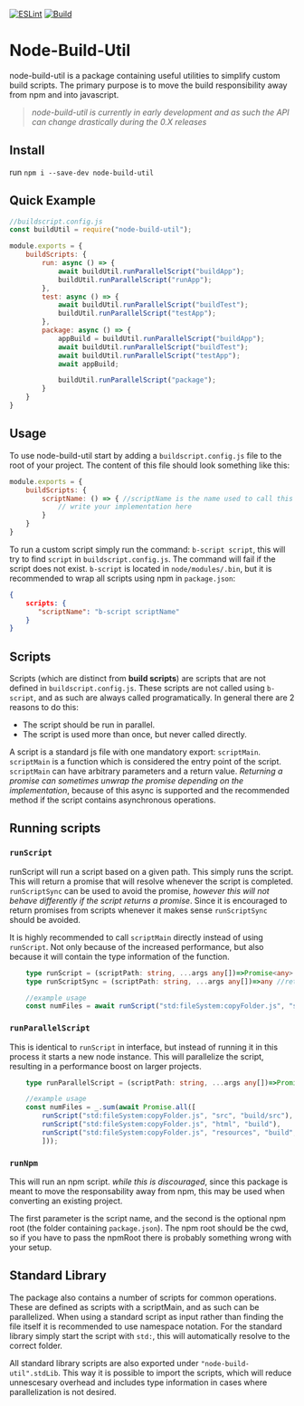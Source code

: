 [![ESLint](https://github.com/damymetzke/node-build-util/workflows/ESLint/badge.svg)](https://github.com/damymetzke/node-build-util/actions?query=workflow%3AESLint)
[![Build](https://github.com/damymetzke/node-build-util/workflows/Build/badge.svg)](https://github.com/damymetzke/node-build-util/actions?query=workflow%3ABuild)

# Node-Build-Util
node-build-util is a package containing useful utilities to simplify custom build scripts.
The primary purpose is to move the build responsibility away from npm and into javascript.
>*node-build-util is currently in early development and as such the API can change drastically during the 0.X releases*

## Install
run `npm i --save-dev node-build-util`

## Quick Example
```js
//buildscript.config.js
const buildUtil = require("node-build-util");

module.exports = {
    buildScripts: {
        run: async () => {
            await buildUtil.runParallelScript("buildApp");
            buildUtil.runParallelScript("runApp");
        },
        test: async () => {
            await buildUtil.runParallelScript("buildTest");
            buildUtil.runParallelScript("testApp");
        },
        package: async () => {
            appBuild = buildUtil.runParallelScript("buildApp");
            await buildUtil.runParallelScript("buildTest");
            await buildUtil.runParallelScript("testApp");
            await appBuild;

            buildUtil.runParallelScript("package");
        }
    }
}
```

## Usage
To use node-build-util start by adding a `buildscript.config.js` file to the root of your project.
The content of this file should look something like this:
```js
module.exports = {
    buildScripts: {
        scriptName: () => { //scriptName is the name used to call this script 
            // write your implementation here
        }
    }
}
```
To run a custom script simply run the command: `b-script script`, this will try to find `script` in `buildscript.config.js`.
The command will fail if the script does not exist.
`b-script` is located in `node/modules/.bin`, but it is recommended to wrap all scripts using npm in `package.json`:
```json
{
    scripts: {
       "scriptName": "b-script scriptName"
    }
}
```

## Scripts
Scripts (which are distinct from **build scripts**) are scripts that are not defined in `buildscript.config.js`.
These scripts are not called using `b-script`, and as such are always called programatically.
In general there are 2 reasons to do this:
* The script should be run in parallel.
* The script is used more than once, but never called directly.

A script is a standard js file with one mandatory export: `scriptMain`.
`scriptMain` is a function which is considered the entry point of the script.
`scriptMain` can have arbitrary parameters and a return value.
*Returning a promise can sometimes unwrap the promise depending on the implementation*, because of this async is supported and the recommended method if the script contains asynchronous operations.

## Running scripts

### `runScript`
runScript will run a script based on a given path.
This simply runs the script.
This will return a promise that will resolve whenever the script is completed.
`runScriptSync` can be used to avoid the promise, *however this will not behave differently if the script returns a promise*.
Since it is encouraged to return promises from scripts whenever it makes sense `runScriptSync` should be avoided.

It is highly recommended to call `scriptMain` directly instead of using `runScript`.
Not only because of the increased performance, but also because it will contain the type information of the function.

```ts
    type runScript = (scriptPath: string, ...args any[])=>Promise<any>
    type runScriptSync = (scriptPath: string, ...args any[])=>any //return type could still be a promise

    //example usage
    const numFiles = await runScript("std:fileSystem:copyFolder.js", "src", "build/src");
```

### `runParallelScript`
This is identical to `runScript` in interface, but instead of running it in this process it starts a new node instance.
This will parallelize the script, resulting in a performance boost on larger projects.

```ts
    type runParallelScript = (scriptPath: string, ...args any[])=>Promise<any>

    //example usage
    const numFiles = _.sum(await Promise.all([
        runScript("std:fileSystem:copyFolder.js", "src", "build/src"),
        runScript("std:fileSystem:copyFolder.js", "html", "build"),
        runScript("std:fileSystem:copyFolder.js", "resources", "build", {subFolder: "res"})
        ]));
```

### `runNpm`
This will run an npm script. *while this is discouraged*, since this package is meant to move the responsability away from npm, this may be used when converting an existing project.

The first parameter is the script name, and the second is the optional npm root (the folder containing `package.json`).
The npm root should be the cwd, so if you have to pass the npmRoot there is probably something wrong with your setup.

## Standard Library
The package also contains a number of scripts for common operations.
These are defined as scripts with a scriptMain, and as such can be parallelized.
When using a standard script as input rather than finding the file itself it is recommended to use namespace notation.
For the standard library simply start the script with `std:`, this will automatically resolve to the correct folder.

All standard library scripts are also exported under `"node-build-util".stdLib`.
This way it is possible to import the scripts, which will reduce unnescesary overhead and includes type information in cases where parallelization is not desired.

